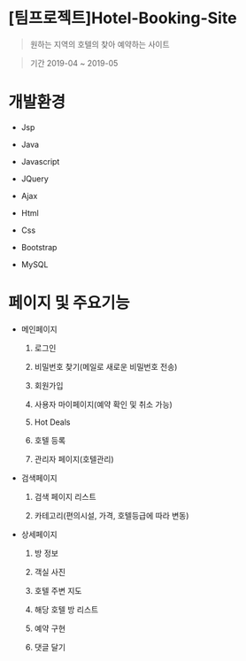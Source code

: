 # [팀프로젝트]Hotel-Booking-Site
> 원하는 지역의 호텔의 찾아 예약하는 사이트

> 기간 2019-04 ~ 2019-05


# 개발환경
* Jsp

* Java

* Javascript

* JQuery

* Ajax

* Html

* Css

* Bootstrap

* MySQL



# 페이지 및 주요기능
* 메인페이지

  1. 로그인
  2. 비밀번호 찾기(메일로 새로운 비밀번호 전송)
  3. 회원가입
  4. 사용자 마이페이지(예약 확인 및 취소 가능)
  
  5. Hot Deals
  
  6. 호텔 등록
  
  7. 관리자 페이지(호텔관리)


* 검색페이지

  1. 검색 페이지 리스트
  
  2. 카테고리(편의시설, 가격, 호텔등급에 따라 변동)


* 상세페이지

  1. 방 정보
  
  2. 객실 사진
  
  3. 호텔 주변 지도
  
  4. 해당 호텔 방 리스트
  
  5. 예약 구현
  
  6. 댓글 달기

